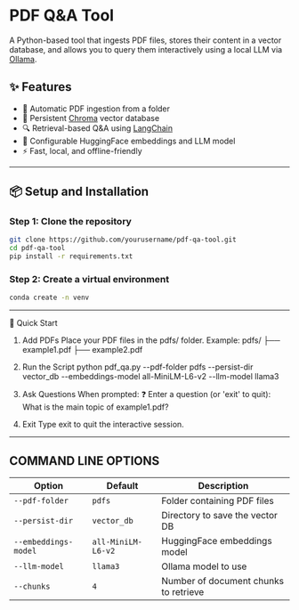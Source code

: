 # PDF Q&A Tool

A Python-based tool that ingests PDF files, stores their content in a vector database, and allows you to query them interactively using a local LLM via [Ollama](https://ollama.com/).

## ✨ Features
- 📄 Automatic PDF ingestion from a folder
- 💾 Persistent [Chroma](https://www.trychroma.com/) vector database
- 🔍 Retrieval-based Q&A using [LangChain](https://www.langchain.com/)
- 🧠 Configurable HuggingFace embeddings and LLM model
- ⚡ Fast, local, and offline-friendly

---

## 📦 Setup and Installation

### Step 1: Clone the repository
```bash
git clone https://github.com/yourusername/pdf-qa-tool.git
cd pdf-qa-tool
pip install -r requirements.txt
```
### Step 2: Create a virtual environment
```bash
conda create -n venv
```
---

🚀 Quick Start

1. Add PDFs
Place your PDF files in the pdfs/ folder.
Example:
    pdfs/
├── example1.pdf
├── example2.pdf

2. Run the Script
python pdf_qa.py --pdf-folder pdfs --persist-dir vector_db --embeddings-model all-MiniLM-L6-v2 --llm-model llama3

3. Ask Questions
When prompted: ❓ Enter a question (or 'exit' to quit): What is the main topic of example1.pdf?

4. Exit
Type exit to quit the interactive session.

---

## COMMAND LINE OPTIONS

| Option               | Default            | Description                           |
| -------------------- | ------------------ | ------------------------------------- |
| `--pdf-folder`       | `pdfs`             | Folder containing PDF files           |
| `--persist-dir`      | `vector_db`        | Directory to save the vector DB       |
| `--embeddings-model` | `all-MiniLM-L6-v2` | HuggingFace embeddings model          |
| `--llm-model`        | `llama3`           | Ollama model to use                   |
| `--chunks`           | `4`                | Number of document chunks to retrieve |
